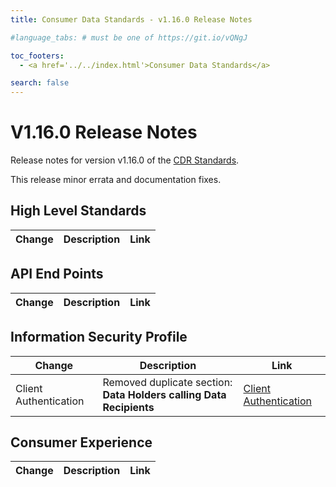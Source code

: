 ```yaml
---
title: Consumer Data Standards - v1.16.0 Release Notes

#language_tabs: # must be one of https://git.io/vQNgJ

toc_footers:
  - <a href='../../index.html'>Consumer Data Standards</a>

search: false
---
```


# V1.16.0 Release Notes
Release notes for version v1.16.0 of the [CDR Standards](../../index.html).

This release minor errata and documentation fixes.

## High Level Standards

|Change|Description|Link|
|------|-----------|----|

## API End Points

|Change|Description|Link|
|------|-----------|----|


## Information Security Profile

|Change|Description|Link|
|------|-----------|----|
| Client Authentication | Removed duplicate section: **Data Holders calling Data Recipients** | [Client Authentication](../../#client-authentication)|


## Consumer Experience

|Change|Description|Link|
|------|-----------|----|
